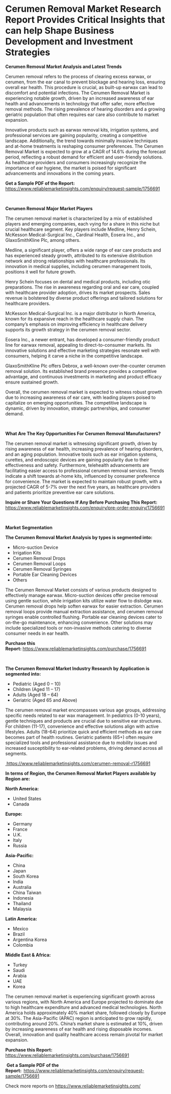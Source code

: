<p><h1>Cerumen Removal Market Research Report Provides Critical Insights that can help Shape Business Development and Investment Strategies</h1></p><p><strong>Cerumen Removal Market Analysis and Latest Trends</strong></p>
<p><p>Cerumen removal refers to the process of clearing excess earwax, or cerumen, from the ear canal to prevent blockage and hearing loss, ensuring overall ear health. This procedure is crucial, as built-up earwax can lead to discomfort and potential infections. The Cerumen Removal Market is experiencing notable growth, driven by an increased awareness of ear health and advancements in technology that offer safer, more effective removal methods. The rising prevalence of hearing disorders and a growing geriatric population that often requires ear care also contribute to market expansion.</p><p>Innovative products such as earwax removal kits, irrigation systems, and professional services are gaining popularity, creating a competitive landscape. Additionally, the trend towards minimally invasive techniques and at-home treatments is reshaping consumer preferences. The Cerumen Removal Market is expected to grow at a CAGR of 14.6% during the forecast period, reflecting a robust demand for efficient and user-friendly solutions. As healthcare providers and consumers increasingly recognize the importance of ear hygiene, the market is poised for significant advancements and innovations in the coming years.</p></p>
<p><strong>Get a Sample PDF of the Report:&nbsp;</strong> <a href="https://www.reliablemarketinsights.com/enquiry/request-sample/1756691?utm_campaign=2252&utm_medium=2&utm_source=Github&utm_content=ia&utm_term=03032025&utm_id=cerumen-removal">https://www.reliablemarketinsights.com/enquiry/request-sample/1756691</a></p>
<p>&nbsp;</p>
<p><strong>Cerumen Removal Major Market Players</strong></p>
<p><p>The cerumen removal market is characterized by a mix of established players and emerging companies, each vying for a share in this niche but crucial healthcare segment. Key players include Medline, Henry Schein, McKesson Medical-Surgical Inc., Cardinal Health, Eosera Inc., and GlaxoSmithKline Plc, among others.</p><p>Medline, a significant player, offers a wide range of ear care products and has experienced steady growth, attributed to its extensive distribution network and strong relationships with healthcare professionals. Its innovation in medical supplies, including cerumen management tools, positions it well for future growth.</p><p>Henry Schein focuses on dental and medical products, including otic preparations. The rise in awareness regarding oral and ear care, coupled with healthcare provider adoption, drives its market prospects. Sales revenue is bolstered by diverse product offerings and tailored solutions for healthcare providers.</p><p>McKesson Medical-Surgical Inc. is a major distributor in North America, known for its expansive reach in the healthcare supply chain. The company’s emphasis on improving efficiency in healthcare delivery supports its growth strategy in the cerumen removal sector.</p><p>Eosera Inc., a newer entrant, has developed a consumer-friendly product line for earwax removal, appealing to direct-to-consumer markets. Its innovative solutions and effective marketing strategies resonate well with consumers, helping it carve a niche in the competitive landscape.</p><p>GlaxoSmithKline Plc offers Debrox, a well-known over-the-counter cerumen removal solution. Its established brand presence provides a competitive advantage, and continuous investments in marketing and product efficacy ensure sustained growth.</p><p>Overall, the cerumen removal market is expected to witness robust growth due to increasing awareness of ear care, with leading players poised to capitalize on emerging opportunities. The competitive landscape is dynamic, driven by innovation, strategic partnerships, and consumer demand.</p></p>
<p>&nbsp;</p>
<p><strong>What Are The Key Opportunities For Cerumen Removal Manufacturers?</strong></p>
<p><p>The cerumen removal market is witnessing significant growth, driven by rising awareness of ear health, increasing prevalence of hearing disorders, and an aging population. Innovative tools such as ear irrigation systems, curettes, and endoscopic devices are gaining popularity due to their effectiveness and safety. Furthermore, telehealth advancements are facilitating easier access to professional cerumen removal services. Trends indicate a shift towards at-home kits, influenced by consumer preference for convenience. The market is expected to maintain robust growth, with a projected CAGR of 5-7% over the next five years, as healthcare providers and patients prioritize preventive ear care solutions.</p></p>
<p><strong>Inquire or Share Your Questions If Any Before Purchasing This Report:</strong> <a href="https://www.reliablemarketinsights.com/enquiry/pre-order-enquiry/1756691?utm_campaign=2252&utm_medium=2&utm_source=Github&utm_content=ia&utm_term=03032025&utm_id=cerumen-removal">https://www.reliablemarketinsights.com/enquiry/pre-order-enquiry/1756691</a></p>
<p>&nbsp;</p>
<p><strong>Market Segmentation</strong></p>
<p><strong>The Cerumen Removal Market Analysis by types is segmented into:</strong></p>
<p><ul><li>Micro-suction Device</li><li>Irrigation Kits</li><li>Cerumen Removal Drops</li><li>Cerumen Removal Loops</li><li>Cerumen Removal Syringes</li><li>Portable Ear Cleaning Devices</li><li>Others</li></ul></p>
<p><p>The Cerumen Removal Market consists of various products designed to effectively manage earwax. Micro-suction devices offer precise removal using gentle suction, while irrigation kits utilize water flow to dislodge wax. Cerumen removal drops help soften earwax for easier extraction. Cerumen removal loops provide manual extraction assistance, and cerumen removal syringes enable controlled flushing. Portable ear cleaning devices cater to on-the-go maintenance, enhancing convenience. Other solutions may include specialized tools or non-invasive methods catering to diverse consumer needs in ear health.</p></p>
<p><strong>Purchase this Report:&nbsp;</strong><a href="https://www.reliablemarketinsights.com/purchase/1756691?utm_campaign=2252&utm_medium=2&utm_source=Github&utm_content=ia&utm_term=03032025&utm_id=cerumen-removal">https://www.reliablemarketinsights.com/purchase/1756691</a></p>
<p>&nbsp;</p>
<p><strong>The Cerumen Removal Market Industry Research by Application is segmented into:</strong></p>
<p><ul><li>Pediatric (Aged 0 – 10)</li><li>Children (Aged 11 – 17)</li><li>Adults (Aged 18 – 64)</li><li>Geriatric (Aged 65 and Above)</li></ul></p>
<p><p>The cerumen removal market encompasses various age groups, addressing specific needs related to ear wax management. In pediatrics (0-10 years), gentle techniques and products are crucial due to sensitive ear structures. For children (11-17), convenience and effective solutions align with active lifestyles. Adults (18-64) prioritize quick and efficient methods as ear care becomes part of health routines. Geriatric patients (65+) often require specialized tools and professional assistance due to mobility issues and increased susceptibility to ear-related problems, driving demand across all segments.</p></p>
<p><a href="https://www.reliablemarketinsights.com/cerumen-removal-r1756691?utm_campaign=2252&utm_medium=2&utm_source=Github&utm_content=ia&utm_term=03032025&utm_id=cerumen-removal">&nbsp;https://www.reliablemarketinsights.com/cerumen-removal-r1756691</a></p>
<p><strong>In terms of Region, the Cerumen Removal Market Players available by Region are:</strong></p>
<p>
    <p> <strong> North America: </strong>
        <ul>
            <li>United States</li>
            <li>Canada</li>
        </ul>
        </p> 
    <p> <strong> Europe: </strong>
        <ul>
            <li>Germany</li>
            <li>France</li>
            <li>U.K.</li>
            <li>Italy</li>
            <li>Russia</li>
        </ul>
        </p> 
    <p> <strong> Asia-Pacific: </strong>
        <ul>
            <li>China</li>
            <li>Japan</li>
            <li>South Korea</li>
            <li>India</li>
            <li>Australia</li>
            <li>China Taiwan</li>
            <li>Indonesia</li>
            <li>Thailand</li>
            <li>Malaysia</li>
        </ul>
        </p> 
    <p> <strong> Latin America: </strong>
        <ul>
            <li>Mexico</li>
            <li>Brazil</li>
            <li>Argentina Korea</li>
            <li>Colombia</li>
        </ul>
        </p> 
    <p> <strong> Middle East & Africa: </strong>
        <ul>
            <li>Turkey</li>
            <li>Saudi</li>
            <li>Arabia</li>
            <li>UAE</li>
            <li>Korea</li>
        </ul>
    </p>
    </p>
<p><p>The cerumen removal market is experiencing significant growth across various regions, with North America and Europe projected to dominate due to high healthcare expenditure and advanced medical technologies. North America holds approximately 40% market share, followed closely by Europe at 30%. The Asia-Pacific (APAC) region is anticipated to grow rapidly, contributing around 20%. China’s market share is estimated at 10%, driven by increasing awareness of ear health and rising disposable incomes. Overall, innovation and quality healthcare access remain pivotal for market expansion.</p></p>
<p><strong>Purchase this Report: </strong><a href="https://www.reliablemarketinsights.com/purchase/1756691?utm_campaign=2252&utm_medium=2&utm_source=Github&utm_content=ia&utm_term=03032025&utm_id=cerumen-removal">https://www.reliablemarketinsights.com/purchase/1756691</a></p>
<p>&nbsp;<strong>Get a Sample PDF of the Report:&nbsp;&nbsp;</strong><a href="https://www.reliablemarketinsights.com/enquiry/request-sample/1756691?utm_campaign=2252&utm_medium=2&utm_source=Github&utm_content=ia&utm_term=03032025&utm_id=cerumen-removal">https://www.reliablemarketinsights.com/enquiry/request-sample/1756691</a></p>
<p><strong></strong></p>
<p>Check more reports on <a href="https://www.reliablemarketinsights.com/?utm_campaign=2252&utm_medium=2&utm_source=Github&utm_content=ia&utm_term=03032025&utm_id=cerumen-removal">https://www.reliablemarketinsights.com/</a></p>